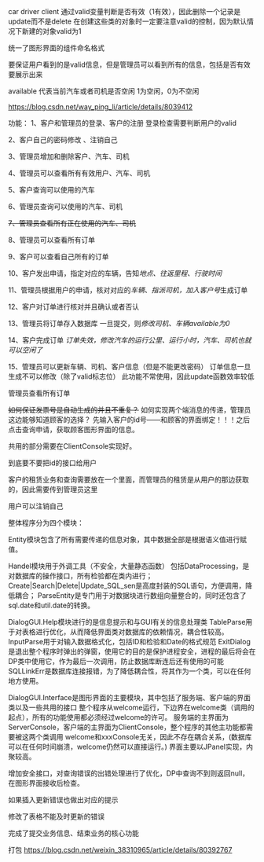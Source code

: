 car driver client 通过valid变量判断是否有效（1有效），因此删除一个记录是update而不是delete
在创建这些类的对象时一定要注意valid的控制，因为默认情况下新建的对象valid为1

统一了图形界面的组件命名格式

要保证用户看到的是valid信息，但是管理员可以看到所有的信息，包括是否有效要展示出来

available 代表当前汽车或者司机是否空闲 1为空闲，0为不空闲

https://blog.csdn.net/way_ping_li/article/details/8039412

功能：
1、客户和管理员的登录、客户的注册  登录检查需要判断用户的valid

2、客户自己的密码修改 、注销自己

3、管理员增加和删除客户、汽车、司机 

4、管理员可以查看所有有效用户、汽车、司机

5、客户查询可以使用的汽车

6、管理员查询可以使用的汽车、司机

~~7、管理员查看所有正在使用的汽车、司机~~

8、管理员可以查看所有订单

9、客户可以查看自己所有的订单

10、客户发出申请，指定对应的车辆，告知*地点、往返里程、行驶时间*

11、管理员根据用户的申请，核对对应的*车辆、指派司机，加入客户号*生成订单

12、客户对订单进行核对并且确认或者否认 

13、管理员将订单存入数据库 一旦提交，则*修改司机、车辆available为0*

14、客户完成订单 _订单失效，修改汽车的运行公里、运行小时，汽车、司机也就可以空闲了_

15、管理员可以更新车辆、司机、客户信息（但是不能更改密码）   订单信息一旦生成不可以修改（除了valid标志位） 此功能不常使用，因此update函数效率较低

管理员查看所有订单

~~如何保证发票号是自动生成的并且不重复？~~
如何实现两个端消息的传递，管理员这边能够知道顾客的选择？
先输入客户的id号——和顾客的界面绑定！！！之后点击查询申请，获取顾客图形界面的信息。

共用的部分需要在ClientConsole实现好。

到底要不要把id的接口给用户

客户的租赁业务和查询需要放在一个里面，而管理员的租赁是从用户的那边获取的，因此需要传到管理员这里

用户可以注销自己

     
整体程序分为四个模块：

Entity模块包含了所有需要传递的信息对象，其中数据全部是根据语义值进行赋值。

Handel模块用于外调工具（不安全，大量静态函数）
    包括DataProcessing，是对数据库的操作接口，所有检验都在类内进行；Create|Search|Delete|Update_SQL_sen是高度封装的SQL语句，方便调用，降低耦合；
ParseEntity是专门用于对数据块进行数组向量整合的，同时还包含了sql.date和util.date的转换。

DialogGUI.Help模块进行的是信息提示和与GUI有关的信息处理类
    TableParse用于对表格进行优化，从而降低界面类对数据库的依赖情况，耦合性较高。InputParse用于对输入数据格式化，包括ID和检验和Date的格式规范
    ExitDialog是退出整个程序时弹出的弹窗，使用它的目的是保护进程安全，进程的最后将会在DP类中使用它，作为最后一次调用，防止数据库断连后还有使用的可能
    SQLLinkErr是数据库连接报错，为了降低耦合性，将其作为一个类，可以在任何地方使用。
    
DialogGUI.Interface是图形界面的主要模块，其中包括了服务端、客户端的界面类以及一些共用的接口
    整个程序从welcome运行，下边界在welcome类（调用的起点），所有的功能使用都必须经过welcome的许可。
    服务端的主界面为ServerConsole，客户端的主界面为ClientConsole，整个程序的其他主功能都需要被这两个类调用
    welcome和xxxConsole无关，因此不存在耦合关系，(数据库可以在任何时间崩溃，welcome仍然可以直接运行。)
    界面主要以JPanel实现，内聚较高。
    
增加安全接口，对查询错误的出错处理进行了优化，DP中查询不到则返回null，在图形界面接收后检查。

如果插入更新错误也做出对应的提示

修改了表格不能及时更新的错误

完成了提交业务信息、结束业务的核心功能

打包  https://blog.csdn.net/weixin_38310965/article/details/80392767